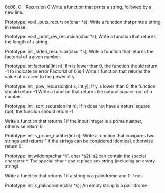 0x08. C - Recursion C
Write a function that prints a string, followed by a new line.

Prototype: void _puts_recursion(char *s);
Write a function that prints a string in reverse.

Prototype: void _print_rev_recursion(char *s);
Write a function that returns the length of a string.

Prototype: int _strlen_recursion(char *s);
Write a function that returns the factorial of a given number.

Prototype: int factorial(int n);
If n is lower than 0, the function should return -1 to indicate an error
Factorial of 0 is 1
Write a function that returns the value of x raised to the power of y.

Prototype: int _pow_recursion(int x, int y);
If y is lower than 0, the function should return -1
Write a function that returns the natural square root of a number.

Prototype: int _sqrt_recursion(int n);
If n does not have a natural square root, the function should return -1

Write a function that returns 1 if the input integer is a prime number, otherwise return 0.

Prototype: int is_prime_number(int n);
Write a function that compares two strings and returns 1 if the strings can be considered identical, otherwise return 0.

Prototype: int wildcmp(char *s1, char *s2);
s2 can contain the special character *.
The special char * can replace any string (including an empty string)


Write a function that returns 1 if a string is a palindrome and 0 if not.

Prototype: int is_palindrome(char *s);
An empty string is a palindrome










